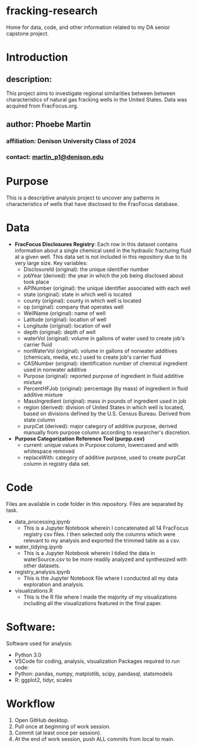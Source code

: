 # fracking-research
Home for data, code, and other information related to my DA senior capstone project.

# Introduction

## description:
This project aims to investigate regional similarities between between characteristics of natural gas fracking wells in the United States. Data was acquired from FracFocus.org.

## author: Phoebe Martin
### affiliation: Denison University Class of 2024
### contact: martin_p1@denison.edu

# Purpose
This is a descriptive analysis project to uncover any patterns in characteristics of wells that have disclosed to the FracFocus database.

# Data
- <b>FracFocus Disclosures Registry</b>: 
Each row in this dataset contains information about a single chemical used in the hydraulic fracturing fluid at a given well. This data set is not included in this repository due to its very large size.
	Key variables:
	- DisclosureId (original): the unique identifier number 
	- jobYear (derived): the year in which the job being disclosed about took place
	- APINumber (original): the unique identifier associated with each well
	- state (original): state in which well is located
	- county (original): county in which well is located
	- op (original): company that operates well
	- WellName (original): name of well
	- Latitude (original): location of well
	- Longitude (original): location of well
	- depth (original): depth of well
	- waterVol (original): volume in gallons of water used to create job's carrier fluid
	- nonWaterVol (original): volume in gallons of nonwater additives (chemicals, media, etc.) used to create job's carrier fluid
	- CASNumber (original): identification number of chemical ingredient used in nonwater additive 
	- Purpose (original): reported purpose of ingredient in fluid additive mixture
	- PercentHFJob (original): percentage (by mass) of ingredient in fluid additive mixture
	- MassIngredient (original): mass in pounds of ingredient used in job
	- region (derived): division of United States in which well is located, based on divisions defined by the U.S. Census Bureau. Derived from state column
	- purpCat (derived): major category of additive purpose, derived manually from purpose column according to researcher's discretion.
- <b>Purpose Categorization Reference Tool (purpp.csv)</b>
	- current: unique values in Purpose column, lowercased and with whitespace removed
	- replaceWith: category of additive purpose, used to create purpCat column in registry data set.

# Code
Files are available in code folder in this repository. Files are separated by task.
- data_processing.ipynb
	- This is a Jupyter Notebook wherein I concatenated all 14 FracFocus registry csv files. I then selected only the columns which were relevant to my analysis and exported the trimmed table as a csv.
- water_tidying.ipynb
	- This is a Jupyter Notebook wherein I tidied the data in waterSource.csv to be more readily analyzed and synthesized with other datasets.
- registry_analysis.ipynb
	- This is the Jupyter Notebook file where I conducted all my data exploration and analysis.
- visualizations.R
	- This is the R file where I made the majority of my visualizations including all the visualizations featured in the final paper.

# Software:
Software used for analysis:
- Python 3.0
- VSCode for coding, analysis, visualization
Packages required to run code:
- Python: pandas, numpy, matplotlib, scipy, pandasql, statsmodels
- R: ggplot2, tidyr, scales

# Workflow
1. Open GitHub desktop.
2. Pull once at beginning of work session.
3. Commit (at least once per session).
4. At the end of work session, push ALL commits from local to main.